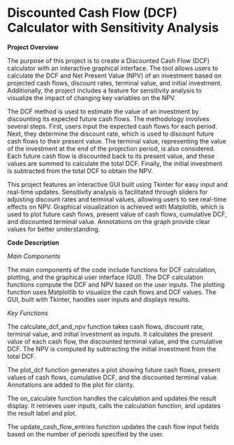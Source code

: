 # Discounted Cash Flow (DCF) Calculator with Sensitivity Analysis

**Project Overview**

The purpose of this project is to create a Discounted Cash Flow (DCF) calculator with an interactive graphical interface. The tool allows users to calculate the DCF and Net Present Value (NPV) of an investment based on projected cash flows, discount rates, terminal value, and initial investment. Additionally, the project includes a feature for sensitivity analysis to visualize the impact of changing key variables on the NPV.

The DCF method is used to estimate the value of an investment by discounting its expected future cash flows. The methodology involves several steps. First, users input the expected cash flows for each period. Next, they determine the discount rate, which is used to discount future cash flows to their present value. The terminal value, representing the value of the investment at the end of the projection period, is also considered. Each future cash flow is discounted back to its present value, and these values are summed to calculate the total DCF. Finally, the initial investment is subtracted from the total DCF to obtain the NPV.

This project features an interactive GUI built using Tkinter for easy input and real-time updates. Sensitivity analysis is facilitated through sliders for adjusting discount rates and terminal values, allowing users to see real-time effects on NPV. Graphical visualization is achieved with Matplotlib, which is used to plot future cash flows, present value of cash flows, cumulative DCF, and discounted terminal value. Annotations on the graph provide clear values for better understanding.

**Code Description**

*Main Components*

The main components of the code include functions for DCF calculation, plotting, and the graphical user interface (GUI). The DCF calculation functions compute the DCF and NPV based on the user inputs. The plotting function uses Matplotlib to visualize the cash flows and DCF values. The GUI, built with Tkinter, handles user inputs and displays results.

*Key Functions*

The calculate_dcf_and_npv function takes cash flows, discount rate, terminal value, and initial investment as inputs. It calculates the present value of each cash flow, the discounted terminal value, and the cumulative DCF. The NPV is computed by subtracting the initial investment from the total DCF.

The plot_dcf function generates a plot showing future cash flows, present values of cash flows, cumulative DCF, and the discounted terminal value. Annotations are added to the plot for clarity.

The on_calculate function handles the calculation and updates the result display. It retrieves user inputs, calls the calculation function, and updates the result label and plot.

The update_cash_flow_entries function updates the cash flow input fields based on the number of periods specified by the user.
